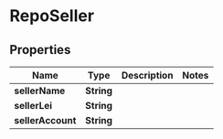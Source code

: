 

# RepoSeller


## Properties

| Name | Type | Description | Notes |
|------------ | ------------- | ------------- | -------------|
|**sellerName** | **String** |  |  |
|**sellerLei** | **String** |  |  |
|**sellerAccount** | **String** |  |  |



